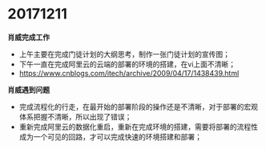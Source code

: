 # 20171211

**肖威完成工作**
- 上午主要在完成门徒计划的大纲思考，制作一张门徒计划的宣传图；
- 下午一直在完成阿里云的云端的部署的环境的搭建，在vi上面不清晰；
- https://www.cnblogs.com/itech/archive/2009/04/17/1438439.html

**肖威遇到问题**
- 完成流程化的行走，在最开始的部署阶段的操作还是不清晰，对于部署的宏观体系把握不清晰，所以出现了错误；
- 重新完成阿里云的数据化重启，重新在完成环境的搭建，需要将部署的流程性成为一个可见的回路，才可以完成快速的环境搭建和部署；

